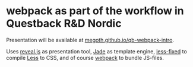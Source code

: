 # webpack as part of the workflow in Questback R&D Nordic

Presentation will be available at [megoth.github.io/qb-webpack-intro](http://megoth.github.io/qb-webpack-intro/).

Uses [reveal.js](https://github.com/hakimel/reveal.js/) as presentation tool, [Jade](http://jade-lang.com/) as template engine, [less-fixed](https://github.com/ForbesLindesay/less-fixed) to compile [Less](http://lesscss.org/) to CSS, and of course [webpack](https://webpack.github.io/) to bundle JS-files.